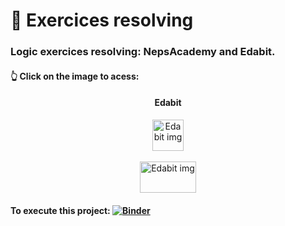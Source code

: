 # 🧠 Exercices resolving

### Logic exercices resolving: NepsAcademy and Edabit.


#### 👆 Click on the image to acess:


<div align="center">
<h4>Edabit</h4>
<a href="https://edabit.com/challenges"><img src="https://res.cloudinary.com/practicaldev/image/fetch/s--ZsI7QS1h--/c_fill,f_auto,fl_progressive,h_320,q_auto,w_320/https://dev-to-uploads.s3.amazonaws.com/uploads/organization/profile_image/526/8e5710db-7ab7-4e52-9969-3b63afb3c504.png" alt="Edabit img" width="50" height="50"></a>
</div>
<br>
<div align="center">
    <a href="https://neps.academy/br/login"><img src="https://neps.academy/_nuxt/img/logo.9d73386.png" alt="Edabit img" width="90" height="50"></a>
</div>



#### To execute this project: [![Binder](https://mybinder.org/badge_logo.svg)](https://mybinder.org/v2/gh/Mat3usCod3/exercices-logica.git/HEAD)

